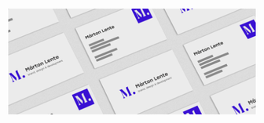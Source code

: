 ![Márton Lente - Brand, design and development](marton-lente-business-card-2023-mockup-github-cover-2x.png)
